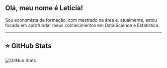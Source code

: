 ## Olá, meu nome é Leticia!

Sou economista de formação, com mestrado na área e, atualmente, estou focada em aprofundar meus conhecimentos em Data Science e Estatística.

---

## ⭐ GitHub Stats

![GitHub Stats](https://github-readme-stats.vercel.app/api?username=leticiamarqess&show_icons=false)
